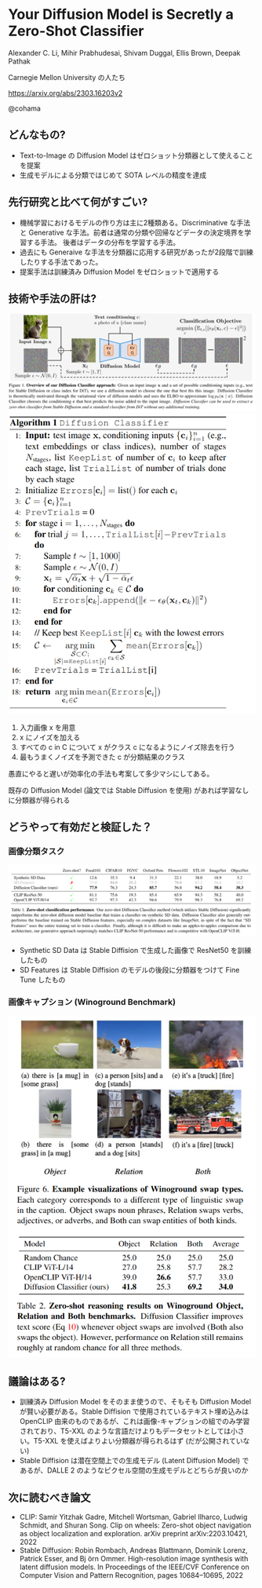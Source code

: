 Your Diffusion Model is Secretly a Zero-Shot Classifier
===

Alexander C. Li, Mihir Prabhudesai, Shivam Duggal, Ellis Brown, Deepak Pathak

Carnegie Mellon University の人たち

https://arxiv.org/abs/2303.16203v2

@cohama

## どんなもの?

- Text-to-Image の Diffusion Model はゼロショット分類器として使えることを提案
- 生成モデルによる分類ではじめて SOTA レベルの精度を達成

## 先行研究と比べて何がすごい?

- 機械学習におけるモデルの作り方は主に2種類ある。Discriminative な手法と Generative な手法。前者は通常の分類や回帰などデータの決定境界を学習する手法。
  後者はデータの分布を学習する手法。
- 過去にも Generaive な手法を分類器に応用する研究があったが2段階で訓練したりする手法であった。
- 提案手法は訓練済み Diffusion Model をゼロショットで適用する


## 技術や手法の肝は?

![](./diffusion_classifier/arch.png)
![](./diffusion_classifier/algo.png)

1. 入力画像 x を用意
2. x にノイズを加える
3. すべての c in C について x がクラス c になるようにノイズ除去を行う
4. 最もうまくノイズを予測できた c が分類結果のクラス

愚直にやると遅いが効率化の手法も考案して多少マシにしてある。


既存の Diffusion Model (論文では Stable Diffusion を使用) があれば学習なしに分類器が得られる


## どうやって有効だと検証した？

### 画像分類タスク

![](./diffusion_classifier/result1.png)

- Synthetic SD Data は Stable Diffision で生成した画像で ResNet50 を訓練したもの
- SD Features は Stable Diffision のモデルの後段に分類器をつけて Fine Tune したもの


### 画像キャプション (Winoground Benchmark)

![](./diffusion_classifier/result2.png)


## 議論はある?

- 訓練済み Diffusion Model をそのまま使うので、そもそも Diffusion Model が賢い必要がある。Stable Diffision で使用されているテキスト埋め込みは OpenCLIP 由来のものであるが、これは画像-キャプションの組でのみ学習されており、T5-XXL のような言語だけよりもデータセットとしては小さい。T5-XXL を使えばよりよい分類器が得られるはず (だが公開されていない)
- Stable Diffision は潜在空間上での生成モデル (Latent Diffusion Model) であるが、DALLE 2 のようなピクセル空間の生成モデルとどちらが良いのか


## 次に読むべき論文

- CLIP: Samir Yitzhak Gadre, Mitchell Wortsman, Gabriel Ilharco, Ludwig Schmidt, and Shuran Song. Clip on wheels: Zero-shot object navigation as object localization and exploration. arXiv preprint arXiv:2203.10421, 2022
- Stable Diffusion: Robin Rombach, Andreas Blattmann, Dominik Lorenz, Patrick Esser, and Bj ̈orn Ommer. High-resolution image synthesis with latent diffusion models. In Proceedings of the IEEE/CVF Conference on Computer Vision and Pattern Recognition, pages 10684–10695, 2022
